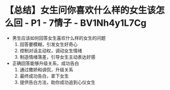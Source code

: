 # 【总结】女生问你喜欢什么样的女生该怎么回 - P1 - 7情子 - BV1Nh4y1L7Cg

-   男生应该如何回答女生喜欢什么样的女生的问题
    1.  回答要模糊，引发女生好奇心
    2.  控制对话主动权，调动女生情绪
    3.  制造情绪落差，引导女生主动表达好感
-   正确回答能够升级关系，成功告白
    1.  通过撒娇和调侃，升级关系
    2.  最终成功告白，拿下女生
    3.  提供告白方法，助你成功追到心仪女生